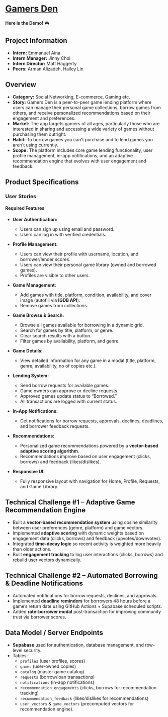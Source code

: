 # [Gamers Den](https://meta-capstone-project-eight.vercel.app/)

**Here is the Demo!** 🎮


## Project Information
- **Intern:** Emmanuel Aina  
- **Intern Manager:** Jinny Choi  
- **Intern Director:** Matt Haggerty  
- **Peers:** Arman Alizadeh, Hailey Lin  


## Overview
- **Category:** Social Networking, E-commerce, Gaming etc. 
- **Story:** Gamers Den is a peer-to-peer game lending platform where users can manage their personal game collections, borrow games from others, and receive personalized recommendations based on their engagement and preferences.  
- **Market:** The app targets gamers of all ages, particularly those who are interested in sharing and accessing a wide variety of games without purchasing them outright.
- **Habit:** To borrow games you can't purchase and to lend games you aren't using currently.  
- **Scope:** The platform includes core game lending functionality, user profile management, in-app notifications, and an adaptive recommendation engine that evolves with user engagement and feedback.  


## Product Specifications

### **User Stories**

#### **Required Features**
- **User Authentication:**  
  - Users can sign up using email and password.  
  - Users can log in with verified credentials.  

- **Profile Management:**  
  - Users can view their profile with username, location, and borrower/lender scores.  
  - Users can view their personal game library (owned and borrowed games).  
  - Profiles are visible to other users.  

- **Game Management:**  
  - Add games with title, platform, condition, availability, and cover image (autofill via **IGDB API**).  
  - Remove games from collections.  

- **Game Browse & Search:**  
  - Browse all games available for borrowing in a dynamic grid.  
  - Search for games by title, platform, or genre.  
  - Clear search results with a button.  
  - Filter games by availability, platform, and genre.  

- **Game Details:**  
  - View detailed information for any game in a modal (title, platform, genre, availability, no of copies etc.).  

- **Lending System:**  
  - Send borrow requests for available games.  
  - Game owners can approve or decline requests.  
  - Approved games update status to “Borrowed.”  
  - All transactions are logged with current status.  

- **In-App Notifications:**  
  - Get notifications for borrow requests, approvals, declines, deadlines, and borrower feedback requests.  

- **Recommendations:**  
  - Personalized game recommendations powered by a **vector-based adaptive scoring algorithm**.  
  - Recommendations improve based on user engagement (clicks, borrows) and feedback (likes/dislikes).  

- **Responsive UI:**  
  - Fully responsive layout with navigation for Home, Profile, Requests, and Game Library.  



## Technical Challenge #1 – Adaptive Game Recommendation Engine
- Built a **vector-based recommendation system** using cosine similarity between user preferences (genre, platform) and game vectors.  
- Implemented **adaptive scoring** with dynamic weights based on engagement data (clicks, borrows) and feedback (upvotes/downvotes).  
- Integrated **time-decay logic** so recent activity is weighted more heavily than older actions.  
- Built **engagement tracking** to log user interactions (clicks, borrows) and rebuild user vectors dynamically.  



## Technical Challenge #2 – Automated Borrowing & Deadline Notifications
- Automated notifications for borrow requests, declines, and approvals.  
- Implemented **deadline reminders** for borrowers 48 hours before a game’s return date using GitHub Actions + Supabase scheduled scripts.  
- Added **rate-borrower modal** post-transaction for improving community trust via borrower scores.  


## Data Model / Server Endpoints
- **Supabase** used for authentication, database management, and row-level security.  
- Tables:  
  - `profiles` (user profiles, scores)  
  - `games` (user-owned copies)  
  - `catalog` (master game catalog)  
  - `requests` (borrow/loan transactions)  
  - `notifications` (in-app notifications)  
  - `recommendation_engagements` (clicks, borrows for recommendation tracking)  
  - `recommendation_feedback` (likes/dislikes for recommendations)  
  - `user_vectors` & `game_vectors` (precomputed vectors for recommendation engine).  
